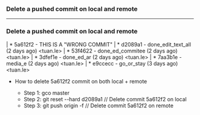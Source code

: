 ### Delete a pushed commit on local and remote

------------------------------------

### Delete a pushed commit on local and remote


| * 5a612f2 - THIS IS A "WRONG COMMIT"
| * d2089a1 - done_edit_text_all (2 days ago) <tuan.le>
| * 53f4622 - done_ed_commitee (2 days ago) <tuan.le>
| * 3dfef1e - done_ed_ar (2 days ago) <tuan.le>
| * 7aa3b1e - media_e (2 days ago) <tuan.le>
| * e9ccecc - go_or_stay (3 days ago) <tuan.le>

* How to delete 5a612f2 commit on both local + remote

  * Step 1: gco master
  * Step 2: git reset --hard d2089a1  // Delete commit 5a612f2 on local
  * Step 3: git push origin -f  // Delete commit 5a612f2 on remote
  
